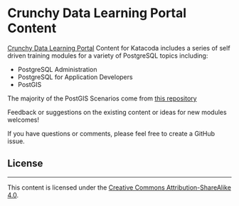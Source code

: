 # Crunchy Data Learning Portal Content

[Crunchy Data Learning Portal](https://learn.crunchydata.com/) Content for Katacoda includes a series of self driven training modules for a variety of PostgreSQL topics including:


* PostgreSQL Administration
* PostgreSQL for Application Developers
* PostGIS

The majority of the PostGIS Scenarios come from [this repository](https://github.com/postgis/postgis-workshops)

Feedback or suggestions on the existing content or ideas for new modules welcomes!

If you have questions or comments, please feel free to create a GitHub issue.  

## License
-------

This content is licensed under the [Creative Commons Attribution-ShareAlike 4.0](https://creativecommons.org/licenses/by-sa/4.0/).

